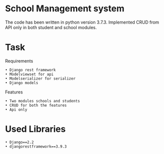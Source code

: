# School Management system
The code has been written in python version 3.7.3. Implemented CRUD from API only in both student and school modules.

# Task

Requirements

    • Django rest framework
    • Modelviewset for api
    • Modelserializer for serializer
    • Django models

Features

    • Two modules schools and students
    • CRUD for both the features
    • Api only

# Used Libraries

    • Django==2.2
    • djangorestframework==3.9.3
